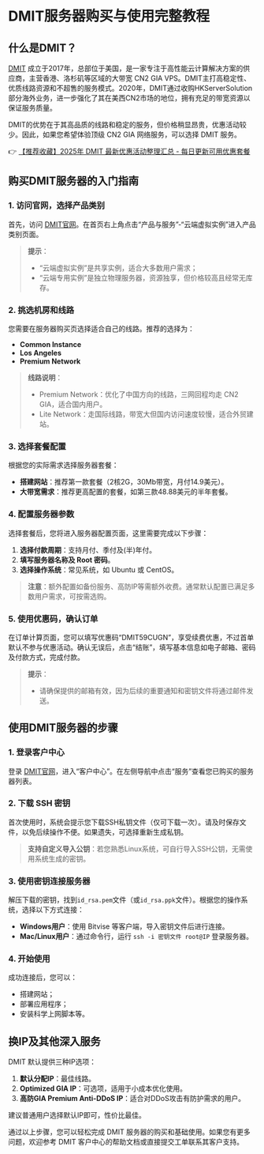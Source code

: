 # DMIT服务器购买与使用完整教程

## 什么是DMIT？

[DMIT](https://bit.ly/dmit_coupon) 成立于2017年，总部位于美国，是一家专注于高性能云计算解决方案的供应商，主营香港、洛杉矶等区域的大带宽 CN2 GIA VPS。DMIT主打高稳定性、优质线路资源和不超售的服务模式。2020年，DMIT通过收购HKServerSolution部分海外业务，进一步强化了其在美西CN2市场的地位，拥有充足的带宽资源以保证服务质量。

DMIT的优势在于其高品质的线路和稳定的服务，但价格稍显昂贵，优惠活动较少。因此，如果您希望体验顶级 CN2 GIA 网络服务，可以选择 DMIT 服务。

👉 [【推荐收藏】2025年 DMIT 最新优惠活动整理汇总 - 每日更新可用优惠套餐](https://bit.ly/dmit_coupon)

## 购买DMIT服务器的入门指南

### 1. 访问官网，选择产品类别

首先，访问 [DMIT官网](https://bit.ly/dmit_coupon)。在首页右上角点击“产品与服务”-“云端虚拟实例”进入产品类别页面。

> **提示**：
> - “云端虚拟实例”是共享实例，适合大多数用户需求；
> - “云端专用实例”是独立物理服务器，资源独享，但价格较高且经常无库存。

### 2. 挑选机房和线路

您需要在服务器购买页选择适合自己的线路。推荐的选择为：
- **Common Instance**
- **Los Angeles**
- **Premium Network**

> **线路说明**：
> - Premium Network：优化了中国方向的线路，三网回程均走 CN2 GIA，适合国内用户。
> - Lite Network：走国际线路，带宽大但国内访问速度较慢，适合外贸建站。

### 3. 选择套餐配置

根据您的实际需求选择服务器套餐：
- **搭建网站**：推荐第一款套餐（2核2G，30Mb带宽，月付14.9美元）。
- **大带宽需求**：推荐更高配置的套餐，如第三款48.88美元的半年套餐。

### 4. 配置服务器参数

选择套餐后，您将进入服务器配置页面，这里需要完成以下步骤：
1. **选择付款周期**：支持月付、季付及(半)年付。
2. **填写服务器名称及 Root 密码**。
3. **选择操作系统**：常见系统，如 Ubuntu 或 CentOS。

> **注意**：额外配置如备份服务、高防IP等需额外收费。通常默认配置已满足多数用户需求，可按需选购。

### 5. 使用优惠码，确认订单

在订单计算页面，您可以填写优惠码“DMIT59CUGN”，享受续费优惠，不过首单默认不参与优惠活动。确认无误后，点击“结账”，填写基本信息如电子邮箱、密码及付款方式，完成付款。

> **提示**：
> - 请确保提供的邮箱有效，因为后续的重要通知和密钥文件将通过邮件发送。

## 使用DMIT服务器的步骤

### 1. 登录客户中心

登录 [DMIT官网](https://bit.ly/dmit_coupon)，进入“客户中心”。在左侧导航中点击“服务”查看您已购买的服务器列表。

### 2. 下载 SSH 密钥

首次使用时，系统会提示您下载SSH私钥文件（仅可下载一次）。请及时保存文件，以免后续操作不便。如果遗失，可选择重新生成私钥。

> **支持自定义导入公钥**：若您熟悉Linux系统，可自行导入SSH公钥，无需使用系统生成的密钥。

### 3. 使用密钥连接服务器

解压下载的密钥，找到`id_rsa.pem`文件（或`id_rsa.ppk`文件）。根据您的操作系统，选择以下方式连接：
- **Windows用户**：使用 Bitvise 等客户端，导入密钥文件后进行连接。
- **Mac/Linux用户**：通过命令行，运行 `ssh -i 密钥文件 root@IP` 登录服务器。

### 4. 开始使用

成功连接后，您可以：
- 搭建网站；
- 部署应用程序；
- 安装科学上网脚本等。

## 换IP及其他深入服务

DMIT 默认提供三种IP选项：
1. **默认分配IP**：最佳线路。
2. **Optimized GIA IP**：可选项，适用于小成本优化使用。
3. **高防GIA Premium Anti-DDoS IP**：适合对DDoS攻击有防护需求的用户。

建议普通用户选择默认IP即可，性价比最佳。

通过以上步骤，您可以轻松完成 DMIT 服务器的购买和基础使用。如果您有更多问题，欢迎参考 DMIT 客户中心的帮助文档或直接提交工单联系其客户支持。